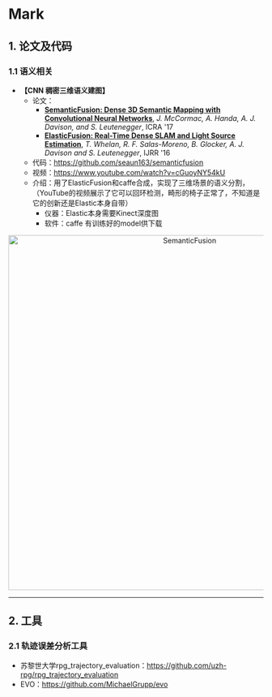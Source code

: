 # Mark

## 1. 论文及代码
### 1.1 语义相关
+ **【CNN 稠密三维语义建图】**
  + 论文：   
    + **[SemanticFusion: Dense 3D Semantic Mapping with Convolutional Neural Networks](http://wp.doc.ic.ac.uk/bjm113/wp-content/uploads/sites/113/2017/07/SemanticFusion_ICRA17_CameraReady.pdf)**, _J. McCormac, A. Handa, A. J. Davison, and S. Leutenegger_, ICRA '17
    + **[ElasticFusion: Real-Time Dense SLAM and Light Source Estimation](http://www.thomaswhelan.ie/Whelan16ijrr.pdf)**, _T. Whelan, R. F. Salas-Moreno, B. Glocker, A. J. Davison and S. Leutenegger_, IJRR '16 
  + 代码：https://github.com/seaun163/semanticfusion
  + 视频：https://www.youtube.com/watch?v=cGuoyNY54kU
  + 介绍：用了ElasticFusion和caffe合成，实现了三维场景的语义分割，（YouTube的视频展示了它可以回环检测，畸形的椅子正常了，不知道是它的创新还是Elastic本身自带）
    + 仪器：Elastic本身需要Kinect深度图 
    + 软件：caffe 有训练好的model供下载 
<center>
<img src="https://github.com/wuxiaolang/Mark/blob/master/pic/paper_semantic/SemanticFusion.PNG?raw=true" title="SemanticFusion" width="700" />
</center>

---
## 2. 工具
### 2.1 轨迹误差分析工具
  + 苏黎世大学rpg_trajectory_evaluation：https://github.com/uzh-rpg/rpg_trajectory_evaluation
  + EVO：https://github.com/MichaelGrupp/evo
